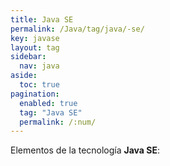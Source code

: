 ```yaml
---
title: Java SE
permalink: /Java/tag/java/-se/
key: javase
layout: tag 
sidebar:
  nav: java
aside:
  toc: true
pagination: 
  enabled: true
  tag: "Java SE"
  permalink: /:num/
---
```


Elementos de la tecnología <strong>Java SE</strong>:
